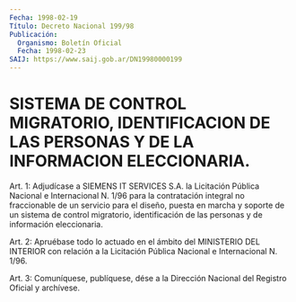 ```yaml
---
Fecha: 1998-02-19
Título: Decreto Nacional 199/98
Publicación:
  Organismo: Boletín Oficial
  Fecha: 1998-02-23
SAIJ: https://www.saij.gob.ar/DN19980000199
---
```

# SISTEMA DE CONTROL MIGRATORIO, IDENTIFICACION DE LAS PERSONAS Y DE LA INFORMACION ELECCIONARIA.

<a id="1"></a>
Art. 1:  Adjudícase a SIEMENS IT SERVICES S.A. la Licitación Pública Nacional  e  Internacional  N. 1/96  para  la  contratación integral no fraccionable de un servicio para el diseño,  puesta  en marcha y soporte de un sistema de control migratorio, identificación  de  las  personas  y  de información eleccionaria.

<a id="2"></a>
Art. 2: Apruébase todo lo actuado en el  ámbito del MINISTERIO DEL INTERIOR con relación a la Licitación Pública Nacional e Internacional N. 1/96.

<a id="3"></a>
Art. 3: Comuníquese, publíquese, dése a la  Dirección Nacional del Registro Oficial y archívese.